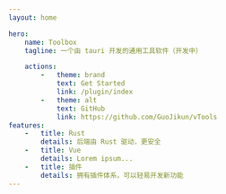 ```yaml
---
layout: home

hero:
    name: Toolbox
    tagline: 一个由 tauri 开发的通用工具软件（开发中）

    actions:
        -   theme: brand
            text: Get Started
            link: /plugin/index
        -   theme: alt
            text: GitHub
            link: https://github.com/GuoJikun/vTools
features:
    -   title: Rust
        details: 后端由 Rust 驱动，更安全
    -   title: Vue
        details: Lorem ipsum...
    -   title: 插件 
        details: 拥有插件体系，可以轻易开发新功能
---
```

